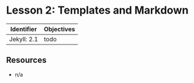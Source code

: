 # Lesson 2: Templates and Markdown

Identifier   | Objectives
-------------|------------
Jekyll: 2.1  | todo


## Resources

- n/a
